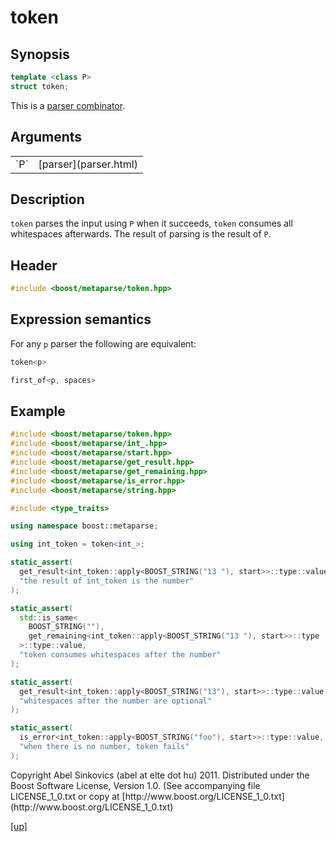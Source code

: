 # token

## Synopsis

```cpp
template <class P>
struct token;
```

This is a [parser combinator](parser_combinator.html).

## Arguments

<table cellpadding='0' cellspacing='0'>
  <tr>
    <td>`P`</td>
    <td>[parser](parser.html)</td>
  </tr>
</table>

## Description

`token` parses the input using `P` when it succeeds, `token` consumes all
whitespaces afterwards. The result of parsing is the result of `P`.

## Header

```cpp
#include <boost/metaparse/token.hpp>
```

## Expression semantics

For any `p` parser the following are equivalent:

```cpp
token<p>

first_of<p, spaces>
```

## Example

```cpp
#include <boost/metaparse/token.hpp>
#include <boost/metaparse/int_.hpp>
#include <boost/metaparse/start.hpp>
#include <boost/metaparse/get_result.hpp>
#include <boost/metaparse/get_remaining.hpp>
#include <boost/metaparse/is_error.hpp>
#include <boost/metaparse/string.hpp>

#include <type_traits>

using namespace boost::metaparse;

using int_token = token<int_>;

static_assert(
  get_result<int_token::apply<BOOST_STRING("13 "), start>>::type::value,
  "the result of int_token is the number"
);

static_assert(
  std::is_same<
    BOOST_STRING(""),
    get_remaining<int_token::apply<BOOST_STRING("13 "), start>>::type
  >::type::value,
  "token consumes whitespaces after the number"
);

static_assert(
  get_result<int_token::apply<BOOST_STRING("13"), start>>::type::value,
  "whitespaces after the number are optional"
);

static_assert(
  is_error<int_token::apply<BOOST_STRING("foo"), start>>::type::value,
  "when there is no number, token fails"
);
```

<p class="copyright">
Copyright Abel Sinkovics (abel at elte dot hu) 2011.
Distributed under the Boost Software License, Version 1.0.
(See accompanying file LICENSE_1_0.txt or copy at
[http://www.boost.org/LICENSE_1_0.txt](http://www.boost.org/LICENSE_1_0.txt)
</p>

[[up]](reference.html)

